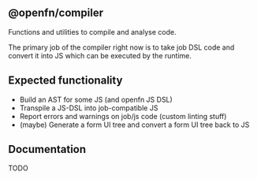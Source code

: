 ## @openfn/compiler

Functions and utilities to compile and analyse code.

The primary job of the compiler right now is to take job DSL code and convert it into JS which can be executed by the runtime.

## Expected functionality

* Build an AST for some JS (and openfn JS DSL)
* Transpile a JS-DSL into job-compatible JS
* Report errors and warnings on job/js code (custom linting stuff)
* (maybe) Generate a form UI tree and convert a form UI tree back to JS

## Documentation

TODO